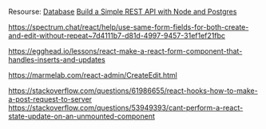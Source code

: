 Resourse:
[Database](https://vitaly-t.github.io/pg-promise/Database.html)
[Build a Simple REST API with Node and Postgres](https://www.split.io/blog/rest-api-node-postgres/)
[](https://jasonwatmore.com/post/2020/10/14/react-hook-form-combined-add-edit-create-update-form-example)

https://spectrum.chat/react/help/use-same-form-fields-for-both-create-and-edit-without-repeat~7d4111b7-d81d-4997-9457-31ef1ef21fbc

https://egghead.io/lessons/react-make-a-react-form-component-that-handles-inserts-and-updates

https://marmelab.com/react-admin/CreateEdit.html

https://stackoverflow.com/questions/61986655/react-hooks-how-to-make-a-post-request-to-server
https://stackoverflow.com/questions/53949393/cant-perform-a-react-state-update-on-an-unmounted-component


